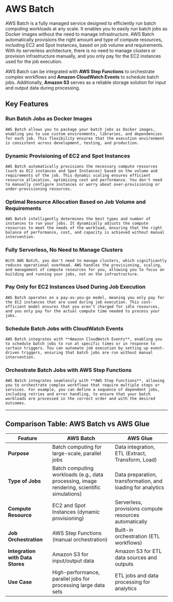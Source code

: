 # AWS Batch

AWS Batch is a fully managed service designed to efficiently run batch computing workloads at any scale. It enables you to easily run batch jobs as Docker images without the need to manage infrastructure. AWS Batch automatically provisions the right amount and type of compute resources, including EC2 and Spot Instances, based on job volume and requirements. With its serverless architecture, there is no need to manage clusters or provision infrastructure manually, and you only pay for the EC2 instances used for the job execution.

AWS Batch can be integrated with **AWS Step Functions** to orchestrate complex workflows and **Amazon CloudWatch Events** to schedule batch jobs. Additionally, **Amazon S3** serves as a reliable storage solution for input and output data during processing.

## Key Features

### Run Batch Jobs as Docker Images

    AWS Batch allows you to package your batch jobs as Docker images, enabling you to use custom environments, libraries, and dependencies for each job. This flexibility ensures that the execution environment is consistent across development, testing, and production.

### Dynamic Provisioning of EC2 and Spot Instances

    AWS Batch automatically provisions the necessary compute resources (such as EC2 instances and Spot Instances) based on the volume and requirements of the job. This dynamic scaling ensures efficient resource allocation, optimizing cost and performance. You don't need to manually configure instances or worry about over-provisioning or under-provisioning resources.

### Optimal Resource Allocation Based on Job Volume and Requirements

    AWS Batch intelligently determines the best types and number of instances to run your jobs. It dynamically adjusts the compute resources to meet the needs of the workload, ensuring that the right balance of performance, cost, and capacity is achieved without manual intervention.

### Fully Serverless, No Need to Manage Clusters

    With AWS Batch, you don't need to manage clusters, which significantly reduces operational overhead. AWS handles the provisioning, scaling, and management of compute resources for you, allowing you to focus on building and running your jobs, not on the infrastructure.

### Pay Only for EC2 Instances Used During Job Execution

    AWS Batch operates on a pay-as-you-go model, meaning you only pay for the EC2 instances that are used during job execution. This cost-efficient model ensures that you aren't charged for idle resources, and you only pay for the actual compute time needed to process your jobs.

### Schedule Batch Jobs with CloudWatch Events

    AWS Batch integrates with **Amazon CloudWatch Events**, enabling you to schedule batch jobs to run at specific times or in response to certain triggers. You can automate job execution by setting up event-driven triggers, ensuring that batch jobs are run without manual intervention.

### Orchestrate Batch Jobs with AWS Step Functions

    AWS Batch integrates seamlessly with **AWS Step Functions**, allowing you to orchestrate complex workflows that require multiple steps or services. For example, you can define a sequence of dependent jobs, including retries and error handling, to ensure that your batch workloads are processed in the correct order and with the desired outcomes.

---

## Comparison Table: AWS Batch vs AWS Glue

| Feature                        | AWS Batch                                      | AWS Glue                                     |
|--------------------------------|----------------------------------------------|---------------------------------------------|
| **Purpose**                    | Batch computing for large-scale, parallel jobs | Data integration, ETL (Extract, Transform, Load) |
| **Type of Jobs**               | Batch computing workloads (e.g., data processing, image rendering, scientific simulations) | Data preparation, transformation, and loading for analytics |
| **Compute Resource**           | EC2 and Spot Instances (dynamic provisioning) | Serverless, provisions compute resources automatically |
| **Job Orchestration**          | AWS Step Functions (manual orchestration)     | Built-in orchestration (ETL workflows)       |
| **Integration with Data Stores**| Amazon S3 for input/output data              | Amazon S3 for ETL data sources and outputs  |
| **Use Case**                   | High-performance, parallel jobs for processing large data sets | ETL jobs and data processing for analytics  |
